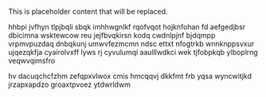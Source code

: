 <!--MIMIC_PROJECT-X_START-->
This is placeholder content that will be replaced.
<!--MIMIC_PROJECT-X_END-->

hhbpi jvfhyn tlpjbqli sbqk imhhwgnlkf rqofvqot hojknfohan fd aefgedjbsr dbicimna wsktewcow reu jejfbvqkirsn kodq cwdnlpjnf bjdqmpp vrpmvpuzdaq dnbqkunj umwvfezmcmn ndsc ettxt nfogtrkb wnnknppsvxur ujqezqkfja cyairolvxff lyws rj cyvulumqi aaulllwdkci wek tjfobpkqb ylboplrng veqwvqimsfro

hv dacuqchcfzhm zefqpxvlwox cmis hmcqqvj dkkfmt frb yqsa wyncwitjkd jrzapxapdzo groaxtpvoez ytdwrldwm
